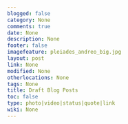 ```yaml
---
blogged: false
category: None
comments: true
date: None
description: None
footer: false
imagefeature: pleiades_andreo_big.jpg
layout: post
link: None
modified: None
otherlocations: None
tags: None
title: Draft Blog Posts
toc: false
type: photo|video|status|quote|link
wiki: None
---
```


